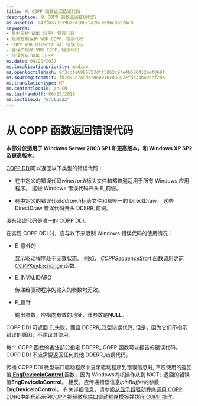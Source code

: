 ```yaml
---
title: 从 COPP 函数返回错误代码
description: 从 COPP 函数返回错误代码
ms.assetid: a42fba73-59b2-4106-ba2b-9e96cd8524c8
keywords:
- 复制保护 WDK COPP，错误代码
- 视频复制保护 WDK COPP，错误代码
- COPP WDK DirectX VA，错误代码
- 受保护视频 WDK COPP，错误代码
- 错误代码 WDK COPP
ms.date: 04/20/2017
ms.localizationpriority: medium
ms.openlocfilehash: 9f3ccfeb986853dff58b2c9fe4b526412aef069f
ms.sourcegitcommit: fb7d95c7a5d47860918cd3602efdd33b69dcf2da
ms.translationtype: MT
ms.contentlocale: zh-CN
ms.lasthandoff: 06/25/2019
ms.locfileid: "67365622"
---
```

# <a name="returning-error-codes-from-copp-functions"></a>从 COPP 函数返回错误代码


**本部分仅适用于 Windows Server 2003 SP1 和更高版本，和 Windows XP SP2 及更高版本。**

[COPP DDI](sample-functions-for-copp.md)可以返回以下类型的错误代码：

-   在中定义的错误代码*winerror.h*标头文件和都普遍适用于所有 Windows 应用程序。 这些 Windows 错误代码开头 E\_前缀。

-   在中定义的错误代码*ddraw.h*标头文件和都唯一的 DirectDraw。 这些 DirectDraw 错误代码开头 DDERR\_前缀。

没有错误代码是唯一的 COPP DDI。

在实现 COPP DDI 时，应与以下来限制 Windows 错误代码的使用情况：

-   E\_意外的

    显示驱动程序处于无效状态。 例如， [ *COPPSequenceStart* ](https://docs.microsoft.com/windows-hardware/drivers/display/coppsequencestart)函数调用之前[ *COPPKeyExchange* ](https://docs.microsoft.com/windows-hardware/drivers/display/coppkeyexchange)函数。

-   E\_INVALIDARG

    传递给驱动程序的输入的参数均无效。

-   E\_指针

    输出参数，应指向有效的地址，该参数是**NULL**。

COPP DDI 可返回 E\_失败，而且 DDERR\_泛型错误代码; 但是，因为它们不指示错误的原因，不建议其使用。

每个 COPP 函数的备注部分指定 DDERR\_ COPP 函数可以报告的错误代码。 COPP DDI 不应需要返回任何其他 DDERR\_错误代码。

传播 COPP DDI 微型端口驱动程序中显示驱动程序到错误信息时, 不应使用的返回值[ **EngDeviceIoControl** ](https://docs.microsoft.com/windows/desktop/api/winddi/nf-winddi-engdeviceiocontrol)函数，因为 Windows内核操作从到 IOCTL 返回的错误值**EngDeviceIoControl**。 相反，应传递错误信息*lpInBuffer*的参数**EngDeviceIoControl**。 有关详细信息，请参阅[从显示器驱动程序调用 COPP DDI](calling-the-copp-ddi-from-the-display-driver.md)和中的代码示例[COPP 视频微型端口驱动程序模板](copp-video-miniport-driver-template.md)并[执行 COPP 操作](performing-copp-operations-example.md)。

 

 





